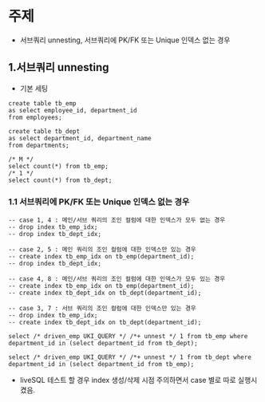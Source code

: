 # 주제
  - 서브쿼리 unnesting, 서브쿼리에 PK/FK 또는 Unique 인덱스 없는 경우

## 1.서브쿼리 unnesting
  - 기본 세팅
```
create table tb_emp
as select employee_id, department_id
from employees;

create table tb_dept
as select department_id, department_name
from departments;

/* M */
select count(*) from tb_emp;
/* 1 */
select count(*) from tb_dept;
```

### 1.1 서브쿼리에 PK/FK 또는 Unique 인덱스 없는 경우
```
-- case 1, 4 : 메인/서브 쿼리의 조인 컬럼에 대한 인덱스가 모두 없는 경우
-- drop index tb_emp_idx;
-- drop index tb_dept_idx;

-- case 2, 5 : 메인 쿼리의 조인 컬럼에 대한 인덱스만 있는 경우
-- create index tb_emp_idx on tb_emp(department_id);
-- drop index tb_dept_idx;

-- case 4, 8 : 메인/서브 쿼리의 조인 컬럼에 대한 인덱스가 모두 있는 경우
-- create index tb_emp_idx on tb_emp(department_id);
-- create index tb_dept_idx on tb_dept(department_id);

-- case 3, 7 : 서브 쿼리의 조인 컬럼에 대한 인덱스만 있는 경우
-- drop index tb_emp_idx;
-- create index tb_dept_idx on tb_dept(department_id);

select /* driven_emp UKI_QUERY */ /*+ unnest */ 1 from tb_emp where department_id in (select department_id from tb_dept);

select /* driven_emp UKI_QUERY */ /*+ unnest */ 1 from tb_dept where department_id in (select department_id from tb_emp);

```
  - liveSQL 테스트 할 경우 index 생성/삭제 시점 주의하면서 case 별로 따로 실행시켰음.
